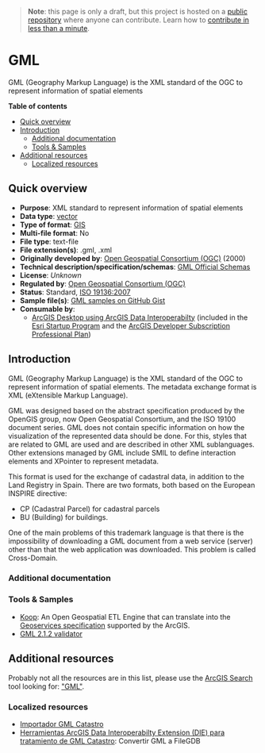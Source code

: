 > **Note**: this page is only a draft, but this project is hosted on a [public repository](https://github.com/hhkaos/awesome-arcgis) where anyone can contribute. Learn how to [contribute in less than a minute](https://github.com/hhkaos/awesome-arcgis/blob/master/CONTRIBUTING.md#contributions).

# GML

GML (Geography Markup Language) is the XML standard of the OGC to represent information of spatial elements

<!-- START doctoc generated TOC please keep comment here to allow auto update -->
<!-- DON'T EDIT THIS SECTION, INSTEAD RE-RUN doctoc TO UPDATE -->
**Table of contents**

- [Quick overview](#quick-overview)
- [Introduction](#introduction)
  - [Additional documentation](#additional-documentation)
  - [Tools & Samples](#tools--samples)
- [Additional resources](#additional-resources)
  - [Localized resources](#localized-resources)

<!-- END doctoc generated TOC please keep comment here to allow auto update -->

## Quick overview

* **Purpose**: XML standard to represent information of spatial elements
* **Data type**: [vector](../../../data-types/vector/README.md)
* **Type of format**: [GIS](../../../data-types/vector/gis/README.md)
* **Multi-file format**: No
* **File type**: text-file
* **File extension(s)**: .gml, .xml
* **Originally developed by**: 	[Open Geospatial Consortium (OGC)](https://en.wikipedia.org/wiki/Open_Geospatial_Consortium) (2000)
* **Technical description/specification/schemas**: [GML Official Schemas](http://www.opengeospatial.org/standards/gml#schemas)
* **License**: *Unknown*
* **Regulated by**: [Open Geospatial Consortium (OGC)](http://www.opengeospatial.org/standards/gml#schemas)
* **Status**: Standard, [ISO 19136:2007](http://www.iso.org/iso/iso_catalogue/catalogue_tc/catalogue_detail.htm?csnumber=32554)
* **Sample file(s)**: [GML samples on GitHub Gist](https://gist.github.com/search?utf8=%E2%9C%93&q=gml+sample)
* **Consumable by**:
    * [ArcGIS Desktop using ArcGIS Data Interoperabilty](https://support.esri.com/en/technical-article/000009150) (included in the [Esri Startup Program](../../../../../esri/partners/programs/startup-program/README.md) and the [ArcGIS Developer Subscription Professional Plan](https://developers.arcgis.com/pricing/))

## Introduction

GML (Geography Markup Language) is the XML standard of the OGC to represent information of spatial elements. The metadata exchange format is XML (eXtensible Markup Language).

GML was designed based on the abstract specification produced by the OpenGIS group, now Open Geospatial Consortium, and the ISO 19100 document series. GML does not contain specific information on how the visualization of the represented data should be done. For this, styles that are related to GML are used and are described in other XML sublanguages. Other extensions managed by GML include SMIL to define interaction elements and XPointer to represent metadata.

This format is used for the exchange of cadastral data, in addition to the Land Registry in Spain.
There are two formats, both based on the European INSPIRE directive:

* CP (Cadastral Parcel) for cadastral parcels
* BU (Building) for buildings.

One of the main problems of this trademark language is that there is the impossibility of downloading a GML document from a web service (server) other than that the web application was downloaded. This problem is called Cross-Domain.

### Additional documentation

### Tools & Samples

* [Koop](../../../../../arcgis/developers/devops/technologies/koop/README.md): An Open Geospatial ETL Engine that can translate into the [Geoservices specification](https://geoservices.github.io/) supported by the ArcGIS.
* [GML 2.1.2 validator](http://cite.opengeospatial.org/test_engine/gml/2.1.2/validator/)


## Additional resources

Probably not all the resources are in this list, please use the [ArcGIS Search](https://esri-es.github.io/arcgis-search/) tool looking for: ["GML"](https://esri-es.github.io/arcgis-search/?search="GML"&utm_campaign=awesome-list&utm_source=awesome-list&utm_medium=page).

### Localized resources

* [Importador GML Catastro](http://www.esri.es/arcgis/soluciones/administracion/conversores-catastro/)
* [Herramientas ArcGIS Data Interoperabilty Extension (DIE) para tratamiento de GML Catastro](https://www.arcgis.com/home/item.html?id=82fcd952418d4adf8703215359c34cc3): Convertir GML a FileGDB
